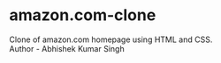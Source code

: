 # amazon.com-clone
Clone of amazon.com homepage using HTML and CSS.
<br>
Author - Abhishek Kumar Singh
